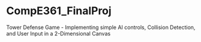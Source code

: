 # CompE361_FinalProj
Tower Defense Game - Implementing simple AI controls, Collision Detection, and User Input in a 2-Dimensional Canvas
